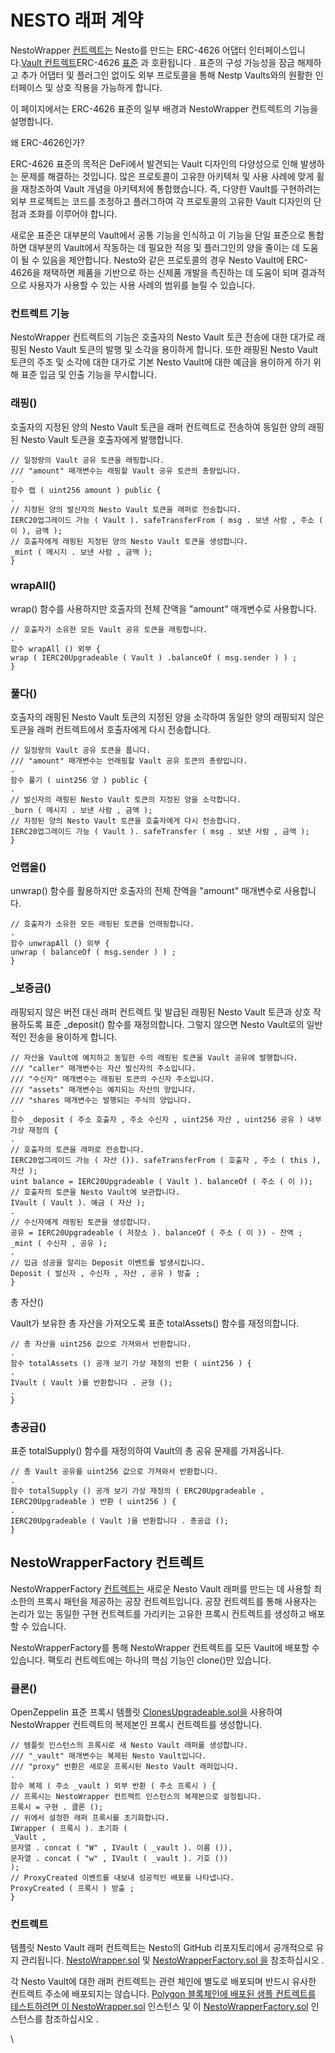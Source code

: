 # NESTO 래퍼 계약

NestoWrapper [컨트렉트는](https://github.com/beefyfinance/beefy-contracts/blob/master/contracts/BIFI/vaults/BeefyWrapper.sol) Nesto를 만드는 ERC-4626 어댑터 인터페이스입니다.[Vault 컨트렉트](https://docs.beefy.finance/developer-documentation/vault-contract)ERC-4626 [표준](https://eips.ethereum.org/EIPS/eip-4626) 과 호환됩니다 . 표준의 구성 가능성을 잠금 해제하고 추가 어댑터 및 플러그인 없이도 외부 프로토콜을 통해 Nestp Vaults와의 원활한 인터페이스 및 상호 작용을 가능하게 합니다.

이 페이지에서는 ERC-4626 표준의 일부 배경과 NestoWrapper 컨트렉트의 기능을 설명합니다.

왜 ERC-4626인가?

ERC-4626 표준의 목적은 DeFi에서 발견되는 Vault 디자인의 다양성으로 인해 발생하는 문제를 해결하는 것입니다. 많은 프로토콜이 고유한 아키텍처 및 사용 사례에 맞게 휠을 재창조하여 Vault 개념을 아키텍처에 통합했습니다. 즉, 다양한 Vault를 구현하려는 외부 프로젝트는 코드를 조정하고 플러그하여 각 프로토콜의 고유한 Vault 디자인의 단점과 조화를 이루어야 합니다.

새로운 표준은 대부분의 Vault에서 공통 기능을 인식하고 이 기능을 단일 표준으로 통합하면 대부분의 Vault에서 작동하는 데 필요한 적응 및 플러그인의 양을 줄이는 데 도움이 될 수 있음을 제안합니다. Nesto와 같은 프로토콜의 경우 Nesto Vault에 ERC-4626을 채택하면 제품을 기반으로 하는 신제품 개발을 촉진하는 데 도움이 되며 결과적으로 사용자가 사용할 수 있는 사용 사례의 범위를 늘릴 수 있습니다.

### 컨트렉트 기능

NestoWrapper 컨트렉트의 기능은 호출자의 Nesto Vault 토큰 전송에 대한 대가로 래핑된 Nesto Vault 토큰의 발행 및 소각을 용이하게 합니다. 또한 래핑된 Nesto Vault 토큰의 주조 및 소각에 대한 대가로 기본 Nesto Vault에 대한 예금을 용이하게 하기 위해 표준 입금 및 인출 기능을 무시합니다.

### 래핑()

호출자의 지정된 양의 Nesto Vault 토큰을 래퍼 컨트렉트로 전송하여 동일한 양의 래핑된 Nesto Vault 토큰을 호출자에게 발행합니다.

```
// 일정량의 Vault 공유 토큰을 래핑합니다.
/// "amount" 매개변수는 래핑할 Vault 공유 토큰의 총량입니다.
.
함수 랩 ( uint256 amount ) public { 
.
// 지정된 양의 발신자의 Nesto Vault 토큰을 래퍼로 전송합니다.
IERC20업그레이드 가능 ( Vault ). safeTransferFrom ( msg . 보낸 사람 , 주소 ( 이 ), 금액 ); 
// 호출자에게 래핑된 지정된 양의 Nesto Vault 토큰을 생성합니다.
_mint ( 메시지 . 보낸 사람 , 금액 );
}

```

### wrapAll()

wrap() 함수를 사용하지만 호출자의 전체 잔액을 "amount" 매개변수로 사용합니다.

```
// 호출자가 소유한 모든 Vault 공유 토큰을 래핑합니다.
.
함수 wrapAll () 외부 { 
wrap ( IERC20Upgradeable ( Vault ) .balanceOf ( msg.sender ) ) ;
}
```

### 풀다()

호출자의 래핑된 Nesto Vault 토큰의 지정된 양을 소각하여 동일한 양의 래핑되지 않은 토큰을 래퍼 컨트렉트에서 호출자에게 다시 전송합니다.

```
// 일정량의 Vault 공유 토큰을 풉니다.
/// "amount" 매개변수는 언래핑할 Vault 공유 토큰의 총량입니다.
.
함수 풀기 ( uint256 양 ) public { 
.
// 발신자의 래핑된 Nesto Vault 토큰의 지정된 양을 소각합니다.
_burn ( 메시지 . 보낸 사람 , 금액 );
// 지정된 양의 Nesto Vault 토큰을 호출자에게 다시 전송합니다.
IERC20업그레이드 가능 ( Vault ). safeTransfer ( msg . 보낸 사람 , 금액 );
}

```

### 언랩올()

unwrap() 함수를 활용하지만 호출자의 전체 잔액을 "amount" 매개변수로 사용합니다.

```
// 호출자가 소유한 모든 래핑된 토큰을 언래핑합니다.
.
함수 unwrapAll () 외부 { 
unwrap ( balanceOf ( msg.sender ) ) ;
}

```

### \_보증금()

래핑되지 않은 버전 대신 래퍼 컨트렉트 및 발급된 래핑된 Nesto Vault 토큰과 상호 작용하도록 표준 \_deposit() 함수를 재정의합니다. 그렇지 않으면 Nesto Vault로의 일반적인 전송을 용이하게 합니다.

```
// 자산을 Vault에 예치하고 동일한 수의 래핑된 토큰을 Vault 공유에 발행합니다.
/// "caller" 매개변수는 자산 발신자의 주소입니다.
/// "수신자" 매개변수는 래핑된 토큰의 수신자 주소입니다.
/// "assets" 매개변수는 예치되는 자산의 양입니다.
/// "shares 매개변수는 발행되는 주식의 양입니다.
.
함수 _deposit ( 주소 호출자 , 주소 수신자 , uint256 자산 , uint256 공유 ) 내부 가상 재정의 { 
.
// 호출자의 토큰을 래퍼로 전송합니다.
IERC20업그레이드 가능 ( 자산 ()). safeTransferFrom ( 호출자 , 주소 ( this ), 자산 ); 
uint balance = IERC20Upgradeable ( Vault ). balanceOf ( 주소 ( 이 )); 
// 호출자의 토큰을 Nesto Vault에 보관합니다.
IVault ( Vault ). 예금 ( 자산 );
.
// 수신자에게 래핑된 토큰을 생성합니다.
공유 = IERC20Upgradeable ( 저장소 ). balanceOf ( 주소 ( 이 )) - 잔액 ; 
_mint ( 수신자 , 공유 );
.
// 입금 성공을 알리는 Deposit 이벤트를 발생시킵니다.
Deposit ( 발신자 , 수신자 , 자산 , 공유 ) 방출 ; 
}

```

총 자산()

Vault가 보유한 총 자산을 가져오도록 표준 totalAssets() 함수를 재정의합니다.

```
// 총 자산을 uint256 값으로 가져와서 반환합니다.
.
함수 totalAssets () 공개 보기 가상 재정의 반환 ( uint256 ) { 
.
IVault ( Vault )를 반환합니다 . 균형 (); 
.
}

```

### 총공급()

표준 totalSupply() 함수를 재정의하여 Vault의 총 공유 문제를 가져옵니다.

```
// 총 Vault 공유를 uint256 값으로 가져와서 반환합니다.
.
함수 totalSupply () 공개 보기 가상 재정의 ( ERC20Upgradeable , IERC20Upgradeable ) 반환 ( uint256 ) { 
.
IERC20Upgradeable ( Vault )을 반환합니다 . 총공급 (); 
}

```

## NestoWrapperFactory 컨트렉트

NestoWrapperFactory [컨트렉트는](https://github.com/beefyfinance/beefy-contracts/blob/master/contracts/BIFI/vaults/BeefyWrapperFactory.sol) 새로운 Nesto Vault 래퍼를 만드는 데 사용할 최소한의 프록시 패턴을 제공하는 공장 컨트렉트입니다. 공장 컨트렉트를 통해 사용자는 논리가 있는 동일한 구현 컨트렉트를 가리키는 고유한 프록시 컨트렉트를 생성하고 배포할 수 있습니다.

NestoWrapperFactory를 통해 NestoWrapper 컨트렉트를 모든 Vault에 배포할 수 있습니다. 팩토리 컨트렉트에는 하나의 핵심 기능인 clone()만 있습니다.

### 클론()

OpenZeppelin 표준 프록시 템플릿 [ClonesUpgradeable.sol을](https://github.com/OpenZeppelin/openzeppelin-contracts-upgradeable/blob/master/contracts/proxy/ClonesUpgradeable.sol) 사용하여 NestoWrapper 컨트렉트의 복제본인 프록시 컨트렉트를 생성합니다.

```
// 템플릿 인스턴스의 프록시로 새 Nesto Vault 래퍼를 생성합니다.
/// "_vault" 매개변수는 복제된 Nesto Vault입니다.
/// "proxy" 반환은 새로운 프록시된 Nesto Vault 래퍼입니다.
.
함수 복제 ( 주소 _vault ) 외부 반환 ( 주소 프록시 ) { 
// 프록시는 NestoWrapper 컨트렉트 인스턴스의 복제본으로 설정됩니다.
프록시 = 구현 . 클론 ();
// 위에서 설정한 래퍼 프록시를 초기화합니다.
IWrapper ( 프록시 ). 초기화 (
_Vault ,
문자열 . concat ( "W" , IVault ( _vault ). 이름 ()), 
문자열 . concat ( "w" , IVault ( _vault ). 기호 ()) 
);
// ProxyCreated 이벤트를 내보내 성공적인 배포를 나타냅니다.
ProxyCreated ( 프록시 ) 방출 ; 
}

```

### 컨트렉트

템플릿 Nesto Vault 래퍼 컨트렉트는 Nesto의 GitHub 리포지토리에서 공개적으로 유지 관리됩니다. [NestoWrapper.sol](https://github.com/beefyfinance/beefy-contracts/blob/master/contracts/BIFI/vaults/BeefyWrapper.sol) 및 [NestoWrapperFactory.sol 을](https://github.com/beefyfinance/beefy-contracts/blob/master/contracts/BIFI/vaults/BeefyWrapperFactory.sol) 참조하십시오 .

각 Nesto Vault에 대한 래퍼 컨트렉트는 관련 체인에 별도로 배포되며 반드시 유사한 컨트렉트 주소에 배포되지는 않습니다. [Polygon 블록체인에 배포된 샘플 컨트렉트를 테스트하려면 이 NestoWrapper.sol](https://polygonscan.com/address/0x776994eab59b894fb892d08a46329c5077c9e226) 인스턴스 및 이 [NestoWrapperFactory.sol](https://polygonscan.com/address/0xd1cedfb11994ebbc1608ae46d7c7176294bdd599) 인스턴스를 참조하십시오 .

\
